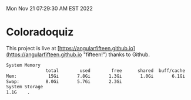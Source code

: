 Mon Nov 21 07:29:30 AM EST 2022

# Coloradoquiz


This project is live at [https://angularfifteen.github.io](https://angularfifteen.github.io "fifteen!") thanks to Github.

```bash
System Memory
               total        used        free      shared  buff/cache   available
Mem:            15Gi       7.8Gi       1.3Gi       1.0Gi       6.1Gi       6.2Gi
Swap:          8.0Gi       5.7Gi       2.3Gi
System Storage
1.1G	.
```
